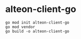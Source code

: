 # alteon-client-go

```
go mod init alteon-client-go
go mod vendor
go build -o alteon-client-go
```
